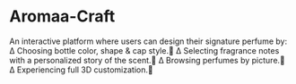 # Aromaa-Craft
An interactive platform where users can design their signature perfume by: ∆ Choosing bottle color, shape &amp; cap style.🌸 ∆ Selecting fragrance notes with a personalized story of the scent.🌸 ∆ Browsing perfumes by picture.🌸 ∆ Experiencing full 3D customization.🌸
